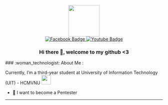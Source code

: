 <div id="header" align="center">
  <img src="https://media.giphy.com/media/M9gbBd9nbDrOTu1Mqx/giphy.gif" width="100"/>
  <div id="badges">
    <a href="https://www.facebook.com/thong.bachvanxuan/">
      <img src="https://img.shields.io/badge/Facebook-2f468a?style=for-the-badge&logo=facebook&logoColor=white" alt="Facebook Badge"/>
    </a>
    <a href="https://www.youtube.com/channel/UCvfX9o8mIazq2jnHP9dMqeg">
      <img src="https://img.shields.io/badge/Youtube-red?style=for-the-badge&logo=youtube&logoColor=white" alt="Youtube Badge"/>
    </a>
    
  </div>
  <img src="https://komarev.com/ghpvc/?username=Xu4nTh0ng&style=flat-square&color=blue" alt=""/>

  ### Hi there 👋, welcome to my github <3 
</div>
### :woman_technologist: About Me :

Currently, I’m a third-year student at University of Information Technology (UIT) - HCMVNU <img src="https://media.giphy.com/media/WUlplcMpOCEmTGBtBW/giphy.gif" width="30">
- :seedling: I want to become a Pentester
---
